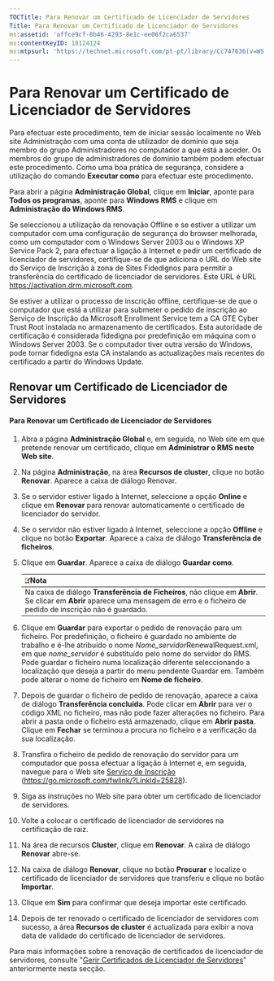```yaml
---
TOCTitle: Para Renovar um Certificado de Licenciador de Servidores
Title: Para Renovar um Certificado de Licenciador de Servidores
ms:assetid: 'affce9cf-8b46-4293-8e1c-ee06f2ca6537'
ms:contentKeyID: 18124124
ms:mtpsurl: 'https://technet.microsoft.com/pt-pt/library/Cc747636(v=WS.10)'
---
```


Para Renovar um Certificado de Licenciador de Servidores
========================================================

Para efectuar este procedimento, tem de iniciar sessão localmente no Web site Administração com uma conta de utilizador de domínio que seja membro do grupo Administradores no computador a que está a aceder. Os membros do grupo de administradores de domínio também podem efectuar este procedimento. Como uma boa prática de segurança, considere a utilização do comando **Executar como** para efectuar este procedimento.

Para abrir a página **Administração Global**, clique em **Iniciar**, aponte para **Todos os programas**, aponte para **Windows RMS** e clique em **Administração do Windows RMS**.

Se seleccionou a utilização da renovação Offline e se estiver a utilizar um computador com uma configuração de segurança do browser melhorada, como um computador com o Windows Server 2003 ou o Windows XP Service Pack 2, para efectuar a ligação à Internet e pedir um certificado de licenciador de servidores, certifique-se de que adiciona o URL do Web site do Serviço de Inscrição à zona de Sites Fidedignos para permitir a transferência do certificado de licenciador de servidores. Este URL é URL https://activation.drm.microsoft.com.

Se estiver a utilizar o processo de inscrição offline, certifique-se de que o computador que está a utilizar para submeter o pedido de inscrição ao Serviço de Inscrição da Microsoft Enrollment Service tem a CA GTE Cyber Trust Root instalada no armazenamento de certificados. Esta autoridade de certificação é considerada fidedigna por predefinição em máquina com o Windows Server 2003. Se o computador tiver outra versão do Windows, pode tornar fidedigna esta CA instalando as actualizações mais recentes do certificado a partir do Windows Update.

Renovar um Certificado de Licenciador de Servidores
---------------------------------------------------

#### Para Renovar um Certificado de Licenciador de Servidores

1.  Abra a página **Administração Global** e, em seguida, no Web site em que pretende renovar um certificado, clique em **Administrar o RMS neste Web site**.

2.  Na página **Administração**, na área **Recursos de cluster**, clique no botão **Renovar**. Aparece a caixa de diálogo Renovar.

3.  Se o servidor estiver ligado à Internet, seleccione a opção **Online** e clique em **Renovar** para renovar automaticamente o certificado de licenciador do servidor.

4.  Se o servidor não estiver ligado à Internet, seleccione a opção **Offline** e clique no botão **Exportar**. Aparece a caixa de diálogo **Transferência de ficheiros**.

5.  Clique em **Guardar**. Aparece a caixa de diálogo **Guardar como**.

    | ![](/security-updates/images/Cc747636.note(WS.10).gif)Nota                                                                                                                |
    |--------------------------------------------------------------------------------------------------------------------------------------------------------------------------------------|
    | Na caixa de diálogo **Transferência de Ficheiros**, não clique em **Abrir**. Se clicar em **Abrir** aparece uma mensagem de erro e o ficheiro de pedido de inscrição não é guardado. |

6.  Clique em **Guardar** para exportar o pedido de renovação para um ficheiro. Por predefinição, o ficheiro é guardado no ambiente de trabalho e é-lhe atribuído o nome *Nome\_servidor*RenewalRequest.xml, em que *nome\_servidor* é substituído pelo nome do servidor do RMS. Pode guardar o ficheiro numa localização diferente seleccionando a localização que deseja a partir do menu pendente Guardar em. Também pode alterar o nome de ficheiro em **Nome de ficheiro**.

7.  Depois de guardar o ficheiro de pedido de renovação, aparece a caixa de diálogo **Transferência concluída**. Pode clicar em **Abrir** para ver o código XML no ficheiro, mas não pode fazer alterações no ficheiro. Para abrir a pasta onde o ficheiro está armazenado, clique em **Abrir pasta**. Clique em **Fechar** se terminou a procura no ficheiro e a verificação da sua localização.

8.  Transfira o ficheiro de pedido de renovação do servidor para um computador que possa efectuar a ligação à Internet e, em seguida, navegue para o Web site [Serviço de Inscrição]() (https://go.microsoft.com/fwlink/?LinkId=25828).

9.  Siga as instruções no Web site para obter um certificado de licenciador de servidores.

10. Volte a colocar o certificado de licenciador de servidores na certificação de raiz.

11. Na área de recursos **Cluster**, clique em **Renovar**. A caixa de diálogo **Renovar** abre-se.

12. Na caixa de diálogo **Renovar**, clique no botão **Procurar** e localize o certificado de licenciador de servidores que transferiu e clique no botão **Importar**.

13. Clique em **Sim** para confirmar que deseja importar este certificado.

14. Depois de ter renovado o certificado de licenciador de servidores com sucesso, a área **Recursos de cluster** é actualizada para exibir a nova data de validade do certificado de licenciador de servidores.

Para mais informações sobre a renovação de certificados de licenciador de servidores, consulte "[Gerir Certificados de Licenciador de Servidores](https://technet.microsoft.com/549979ad-13ee-4abc-8281-3e002a5a9561)" anteriormente nesta secção.
